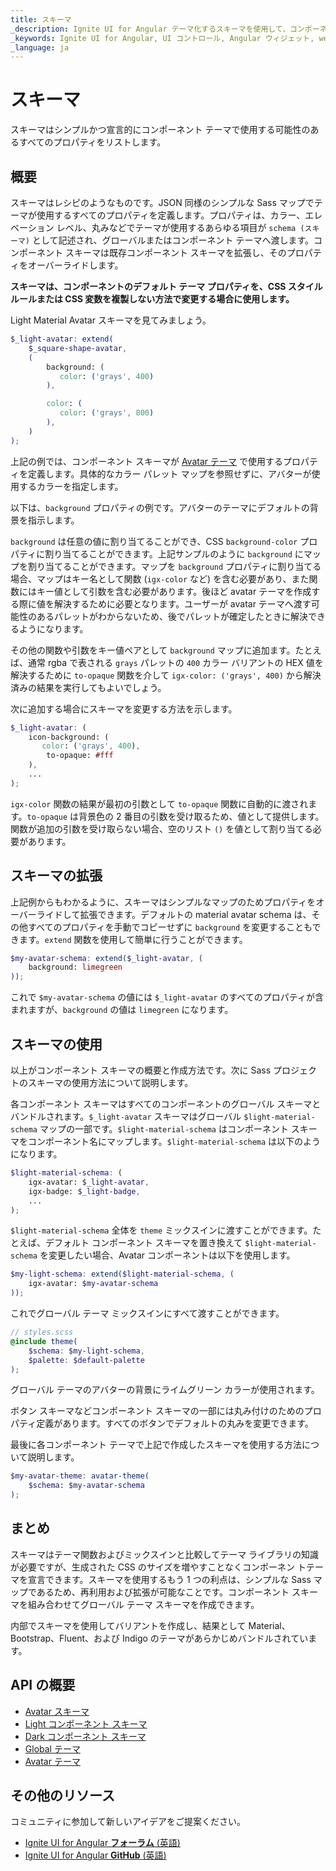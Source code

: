 ```yaml
---
title: スキーマ
_description: Ignite UI for Angular テーマ化するスキーマを使用して、コンポーネント テーマのレシピを作成できます。
_keywords: Ignite UI for Angular, UI コントロール, Angular ウィジェット, web ウィジェット, UI ウィジェット, Angular, ネイティブ Angular コンポーネント スイート, ネイティブ Angular コントロール, ネイティブ Angular コンポーネント ライブラリ 
_language: ja
---
```


# スキーマ
<p class="highlight">スキーマはシンプルかつ宣言的にコンポーネント テーマで使用する可能性のあるすべてのプロパティをリストします。</p>

<div class="divider--half"></div>

## 概要
スキーマはレシピのようなものです。JSON 同様のシンプルな Sass マップでテーマが使用するすべてのプロパティを定義します。プロパティは、カラー、エレベーション レベル、丸みなどでテーマが使用するあらゆる項目が `schema (スキーマ)` として記述され、グローバルまたはコンポーネント テーマへ渡します。コンポーネント スキーマは既存コンポーネント スキーマを拡張し、そのプロパティをオーバーライドします。

**スキーマは、コンポーネントのデフォルト テーマ プロパティを、CSS スタイル ルールまたは CSS 変数を複製しない方法で変更する場合に使用します。**

Light Material Avatar スキーマを見てみましょう。

```scss
$_light-avatar: extend(
    $_square-shape-avatar,
    (
        background: (
           color: ('grays', 400)
        ),

        color: (
           color: ('grays', 800)
        ),
    )
);
```

上記の例では、コンポーネント スキーマが [Avatar テーマ]({environment:sassApiUrl}/index.html#function-avatar-theme) で使用するプロパティを定義します。具体的なカラー パレット マップを参照せずに、アバターが使用するカラーを指定します。

以下は、`background` プロパティの例です。アバターのテーマにデフォルトの背景を指示します。 

`background` は任意の値に割り当てることができ、CSS `background-color` プロパティに割り当てることができます。上記サンプルのように `background` にマップを割り当てることができます。マップを `background` プロパティに割り当てる場合、マップはキー名として関数 (`igx-color` など) を含む必要があり、また関数にはキー値として引数を含む必要があります。後ほど avatar テーマを作成する際に値を解決するために必要となります。ユーザーが avatar テーマへ渡す可能性のあるパレットがわからないため、後でパレットが確定したときに解決できるようになります。

その他の関数や引数をキー値ペアとして `background` マップに追加ます。たとえば、通常 rgba で表される `grays` パレットの `400` カラー バリアントの HEX 値を解決するために `to-opaque` 関数を介して `igx-color: ('grays', 400)` から解決済みの結果を実行してもよいでしょう。 

次に追加する場合にスキーマを変更する方法を示します。

```scss
$_light-avatar: (
    icon-background: (
       color: ('grays', 400),
        to-opaque: #fff
    ),
    ...
);
```

`igx-color` 関数の結果が最初の引数として `to-opaque` 関数に自動的に渡されます。`to-opaque` は背景色の 2 番目の引数を受け取るため、値として提供します。関数が追加の引数を受け取らない場合、空のリスト `()` を値として割り当てる必要があります。

<div class="divider--half"></div>

## スキーマの拡張
上記例からもわかるように、スキーマはシンプルなマップのためプロパティをオーバーライドして拡張できます。デフォルトの material avatar schema は、その他すべてのプロパティを手動でコピーせずに `background` を変更することもできます。`extend` 関数を使用して簡単に行うことができます。

```scss
$my-avatar-schema: extend($_light-avatar, (
    background: limegreen
));
```

これで `$my-avatar-schema` の値には `$_light-avatar` のすべてのプロパティが含まれますが、`background` の値は `limegreen` になります。

## スキーマの使用
以上がコンポーネント スキーマの概要と作成方法です。次に Sass プロジェクトのスキーマの使用方法について説明します。 

各コンポーネント スキーマはすべてのコンポーネントのグローバル スキーマとバンドルされます。`$_light-avatar` スキーマはグローバル `$light-material-schema` マップの一部です。`$light-material-schema` はコンポーネント スキーマをコンポーネント名にマップします。`$light-material-schema` は以下のようになります。

```scss
$light-material-schema: (
    igx-avatar: $_light-avatar,
    igx-badge: $_light-badge,
    ...
);
```

`$light-material-schema` 全体を `theme` ミックスインに渡すことができます。たとえば、デフォルト コンポーネント スキーマを置き換えて `$light-material-schema` を変更したい場合、Avatar コンポーネントは以下を使用します。

```scss
$my-light-schema: extend($light-material-schema, (
    igx-avatar: $my-avatar-schema
));
```

これでグローバル テーマ ミックスインにすべて渡すことができます。

```scss
// styles.scss
@include theme(
    $schema: $my-light-schema,
    $palette: $default-palette
);
```

グローバル テーマのアバターの背景にライムグリーン カラーが使用されます。

ボタン スキーマなどコンポーネント スキーマの一部には丸み付けのためのプロパティ定義があります。すべてのボタンでデフォルトの丸みを変更できます。

最後に各コンポーネント テーマで上記で作成したスキーマを使用する方法について説明します。

```scss
$my-avatar-theme: avatar-theme(
    $schema: $my-avatar-schema
);
```

## まとめ

スキーマはテーマ関数およびミックスインと比較してテーマ ライブラリの知識が必要ですが、生成された CSS のサイズを増やすことなくコンポーネン トテーマを宣言できます。スキーマを使用するもう 1 つの利点は、シンプルな Sass マップであるため、再利用および拡張が可能なことです。コンポーネント スキーマを組み合わせてグローバル テーマ スキーマを作成できます。

内部でスキーマを使用してバリアントを作成し、結果として Material、Bootstrap、Fluent、および Indigo のテーマがあらかじめバンドルされています。

## API の概要
* [Avatar スキーマ]({environment:sassApiUrl}/index.html#variable-_light-avatar)
* [Light コンポーネント スキーマ]({environment:sassApiUrl}/index.html#variable-light-schema)
* [Dark コンポーネント スキーマ]({environment:sassApiUrl}/index.html#variable-dark-schema)
* [Global テーマ]({environment:sassApiUrl}/index.html#mixin-theme)
* [Avatar テーマ]({environment:sassApiUrl}/index.html#function-avatar-theme)

## その他のリソース
<div class="divider--half"></div>

コミュニティに参加して新しいアイデアをご提案ください。
* [Ignite UI for Angular **フォーラム** (英語)](https://www.infragistics.com/community/forums/f/ignite-ui-for-angular)
* [Ignite UI for Angular **GitHub** (英語)](https://github.com/IgniteUI/igniteui-angular)